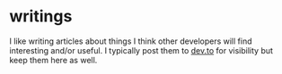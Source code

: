 # writings

I like writing articles about things I think other developers will find interesting and/or useful. I typically post them to [dev.to](https://dev.to/stevewhitmore) for visibility but keep them here as well.
